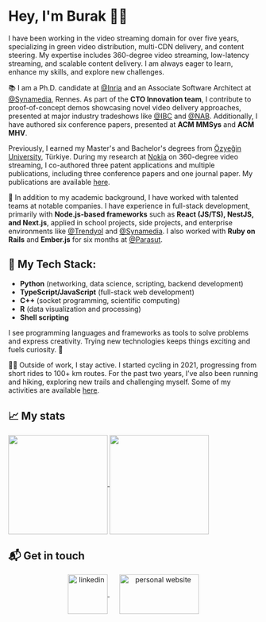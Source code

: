 # Hey, I'm Burak 👋🏻  

I have been working in the video streaming domain for over five years, specializing in green video distribution, multi-CDN delivery, and content steering. My expertise includes 360-degree video streaming, low-latency streaming, and scalable content delivery. I am always eager to learn, enhance my skills, and explore new challenges.  

📚 I am a Ph.D. candidate at [@Inria](https://team.inria.fr/ermine/) and an Associate Software Architect at [@Synamedia](https://www.synamedia.com/), Rennes. As part of the **CTO Innovation team**, I contribute to proof-of-concept demos showcasing novel video delivery approaches, presented at major industry tradeshows like [@IBC](https://show.ibc.org/) and [@NAB](https://www.nabshow.com/). Additionally, I have authored six conference papers, presented at **ACM MMSys** and **ACM MHV**.  

Previously, I earned my Master's and Bachelor's degrees from [Özyeğin University](https://www.ozyegin.edu.tr/en), Türkiye. During my research at [Nokia](https://www.bell-labs.com/) on 360-degree video streaming, I co-authored three patent applications and multiple publications, including three conference papers and one journal paper. My publications are available [here](https://burak-kara.dev/academic). 

💼 In addition to my academic background, I have worked with talented teams at notable companies. I have experience in full-stack development, primarily with **Node.js-based frameworks** such as **React (JS/TS), NestJS, and Next.js**, applied in school projects, side projects, and enterprise environments like [@Trendyol](https://github.com/trendyol) and [@Synamedia](https://www.synamedia.com/). I also worked with **Ruby on Rails** and **Ember.js** for six months at [@Parasut](https://github.com/parasutcom).

## 🔧 My Tech Stack:  
- **Python** (networking, data science, scripting, backend development)  
- **TypeScript/JavaScript** (full-stack web development)  
- **C++** (socket programming, scientific computing) 
- **R** (data visualization and processing)  
- **Shell scripting**  

I see programming languages and frameworks as tools to solve problems and express creativity. Trying new technologies keeps things exciting and fuels curiosity. 🤙  

🚴‍♂️ Outside of work, I stay active. I started cycling in 2021, progressing from short rides to 100+ km routes. For the past two years, I’ve also been running and hiking, exploring new trails and challenging myself. Some of my activities are available [here](https://burak-kara.dev/social).  

## 📈 My stats
<a href="https://github.com/burak-kara" target="_blank" rel="noopener noreferrer">
  <img height=200 align="center" src="https://github-readme-stats-git-master-burakkaras-projects.vercel.app/api?username=burak-kara&count_private=true&show_icons=true&theme=apprentice" />
</a>
<a href="https://github.com/burak-kara" target="_blank" rel="noopener noreferrer">
  <img height=200 align="center" src="https://github-readme-stats-git-master-burakkaras-projects.vercel.app/api/top-langs/?username=burak-kara&hide=html,c,scss,css,jupyter%20notebook,cmake,perl,v,verilog&layout=compact&theme=apprentice" />
</a>

## 📬 Get in touch
<p align="center">
  <a href="https://www.linkedin.com/in/burak--kara" target="_blank" rel="noopener noreferrer" style="margin-right:20px">
    <img align="center" src="https://www.vectorlogo.zone/logos/linkedin/linkedin-icon.svg" alt="linkedin" height="80" width="80" />
  </a>
  <a href="https://burak-kara.dev/" target="_blank" rel="noopener noreferrer">
    <img align="center" src="https://burak-kara.dev/images/logo/logo_transparent.png" alt="personal website" height="80" width="160" />
  </a>
</p>
